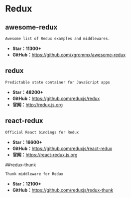 # Redux

## awesome-redux

    Awesome list of Redux examples and middlewares.

* **Star：11300+**
* **GitHub：**<https://github.com/xgrommx/awesome-redux>

## redux

    Predictable state container for JavaScript apps

* **Star：48200+**
* **GitHub：**<https://github.com/reduxjs/redux>
* **官网：**<http://redux.js.org>

## react-redux

    Official React bindings for Redux

* **Star：16600+**
* **GitHub：**<https://github.com/reduxjs/react-redux>
* **官网：**<https://react-redux.js.org>

##redux-thunk

    Thunk middleware for Redux

* **Star：12100+**
* **GitHub：**<https://github.com/reduxjs/redux-thunk>